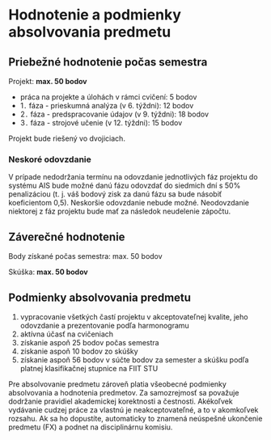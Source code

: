 # Hodnotenie a podmienky absolvovania predmetu

## Priebežné hodnotenie počas semestra

Projekt: **max. 50 bodov**
* práca na projekte a úlohách v rámci cvičení: 5 bodov
* 1`.` fáza - prieskumná analýza (v 6. týždni): 12 bodov
* 2`.` fáza - predspracovanie údajov (v 9. týždni): 18 bodov
* 3`.` fáza - strojové učenie (v 12. týždni): 15 bodov

Projekt bude riešený vo dvojiciach.

### Neskoré odovzdanie

V prípade nedodržania termínu na odovzdanie jednotlivých fáz projektu do systému AIS bude možné danú fázu odovzdať do siedmich dní s 50% penalizáciou (t. j. váš bodový zisk za danú fázu sa bude násobiť koeficientom 0,5). Neskoršie odovzdanie nebude možné. Neodovzdanie niektorej z fáz projektu bude mať za následok neudelenie zápočtu.

## Záverečné hodnotenie

Body získané počas semestra: max. 50 bodov

Skúška: **max. 50 bodov**

## Podmienky absolvovania predmetu

1. vypracovanie všetkých častí projektu v akceptovateľnej kvalite, jeho odovzdanie a prezentovanie podľa harmonogramu
2. aktívna účasť na cvičeniach
3. získanie aspoň 25 bodov počas semestra
4. získanie aspoň 10 bodov zo skúšky
5. získanie aspoň 56 bodov v súčte bodov za semester a skúšku podľa platnej klasifikačnej stupnice na FIIT STU

Pre absolvovanie predmetu zároveň platia všeobecné podmienky absolvovania a hodnotenia predmetov. Za samozrejmosť sa považuje dodržanie pravidiel akademickej korektnosti a čestnosti. Akékoľvek vydávanie cudzej práce za vlastnú je neakceptovateľné, a to v akomkoľvek rozsahu. Ak sa ho dopustíte, automaticky to znamená neúspešné ukončenie predmetu (FX) a podnet na disciplinárnu komisiu.
